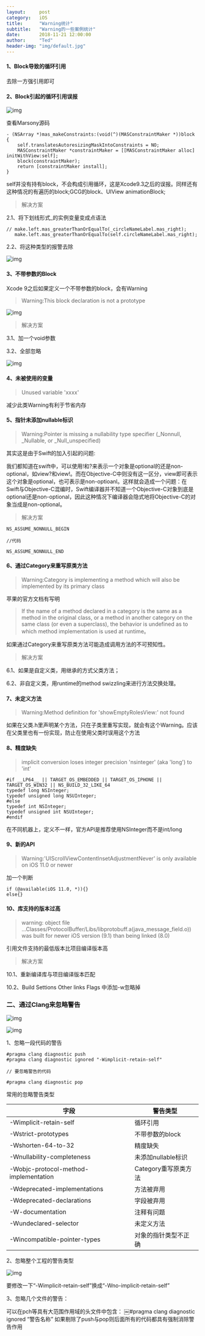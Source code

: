```yaml
---
layout:     post
category:   iOS
title:      "Warning统计"
subtitle:   "Warning的一些案例统计"
date:       2018-11-21 12:00:00
author:     "Ted"
header-img: "img/default.jpg"
---
```


#### 1、Block导致的循环引用

去除一方强引用即可

#### 2、Block引起的循环引用误报

![img](/img/Simple_7/35.png)

查看Marsony源码





```objc
- (NSArray *)mas_makeConstraints:(void(^)(MASConstraintMaker *))block {
    self.translatesAutoresizingMaskIntoConstraints = NO;
    MASConstraintMaker *constraintMaker = [[MASConstraintMaker alloc] initWithView:self];
    block(constraintMaker);
    return [constraintMaker install];
}
```

self并没有持有block，不会构成引用循环，这是Xcode9.3之后的误报。同样还有这种情况的有遍历的block;GCG的block、UIView animationBlock;

> 解决方案

2.1、将下划线形式_的实例变量变成点语法

```
// make.left.mas_greaterThanOrEqualTo(_circleNameLabel.mas_right);
   make.left.mas_greaterThanOrEqualTo(self.circleNameLabel.mas_right);
```

2.2、将这种类型的报警去除

![img](/img/Simple_7/36.png)

#### 3、不带参数的Block

Xcode 9之后如果定义一个不带参数的block，会有Warning

> Warning:This block declaration is not a prototype

![img](/img/Simple_7/41.png)

> 解决方案

3.1、加一个void参数

3.2、全部忽略

![img](/img/Simple_7/42.png)

#### 4、未被使用的变量

> Unused variable 'xxxx'

减少此类Warning有利于节省内存

#### 5、指针未添加nullable标识

> Warning:Pointer is missing a nullability type specifier (_Nonnull, _Nullable, or _Null_unspecified)

其实这是由于Swift的加入引起的问题:

我们都知道在swift中，可以使用!和?来表示一个对象是optional的还是non-optional，如view?和view!。而在Objective-C中则没有这一区分，view即可表示这个对象是optional，也可表示是non-optioanl。这样就会造成一个问题：在Swift与Objective-C混编时，Swift编译器并不知道一个Objective-C对象到底是optional还是non-optional，因此这种情况下编译器会隐式地将Objective-C的对象当成是non-optional。

> 解决方案

```
NS_ASSUME_NONNULL_BEGIN 

//代码

NS_ASSUME_NONNULL_END
```

#### 6、通过Category来重写原类方法

> Warning:Category is implementing a method which will also be implemented by its primary class

苹果的官方文档有写明

> If the name of a method declared in a category is the same as a method in the original class, or a method in another category on the same class (or even a superclass), the behavior is undefined as to which method implementation is used at runtime。

如果通过Category来重写原类方法可能造成调用方法的不可预知性。

> 解决方案

6.1、如果是自定义类，用继承的方式父类方法；

6.2、非自定义类，用runtime的method swizzling来进行方法交换处理。

#### 7、未定义方法

> Warning:Method definition for 'showEmptyRolesView:' not found

如果在父类.h里声明某个方法，只在子类里重写实现，就会有这个Warning。应该在父类里也有一份实现，防止在使用父类时误用这个方法

#### 8、精度缺失

> implicit conversion loses integer precision 'nsinteger' (aka 'long') to 'int'

```
#if __LP64__ || TARGET_OS_EMBEDDED || TARGET_OS_IPHONE || TARGET_OS_WIN32 || NS_BUILD_32_LIKE_64
typedef long NSInteger;
typedef unsigned long NSUInteger;
#else
typedef int NSInteger;
typedef unsigned int NSUInteger;
#endif
```

在不同机器上，定义不一样，官方API是推荐使用NSInteger而不是int/long

#### 9、新的API

> Warning:'UIScrollViewContentInsetAdjustmentNever' is only available on iOS 11.0 or newer

加一个判断

```
if (@available(iOS 11.0, *)){}
else{}
```

#### 10、库支持的版本过高

> warning: object file ...Classes/ProtocolBuffer/Libs/libprotobuff.a(java_message_field.o)) was built for newer iOS version (9.1) than being linked (8.0)

引用文件支持的最低版本比项目编译版本高

> 解决方案

10.1、重新编译库与项目编译版本匹配

10.2、Build Settions Other links Flags 中添加-w忽略掉

### 二、通过Clang来忽略警告

![img](/img/Simple_7/39.png)

![img](/img/Simple_7/40.png)

1、忽略一段代码的警告

```
#pragma clang diagnostic push
#pragma clang diagnostic ignored "-Wimplicit-retain-self"

// 要忽略警告的代码

#pragma clang diagnostic pop
```

常用的忽略警告类型

| 字段                                  | 警告类型             |
| ------------------------------------- | -------------------- |
| -Wimplicit-retain-self                | 循环引用             |
| -Wstrict-prototypes                   | 不带参数的block      |
| -Wshorten-64-to-32                    | 精度缺失             |
| -Wnullability-completeness            | 未添加nullable标识   |
| -Wobjc-protocol-method-implementation | Category重写原类方法 |
| -Wdeprecated-implementations          | 方法被弃用           |
| -Wdeprecated-declarations             | 字段被弃用           |
| -W-documentation                      | 注释有问题           |
| -Wundeclared-selector                 | 未定义方法           |
| -Wincompatible-pointer-types          | 对象的指针类型不正确 |

2、忽略整个工程的警告类型

![img](/img/Simple_7/38.png)

要修改一下“-Wimplicit-retain-self”换成“-Wno-implicit-retain-self”

3、忽略几个文件的警告：

可以在pch等具有大范围作用域的头文件中包含： 
￼#pragma clang diagnostic ignored “警告名称” 
如果剔除了push与pop则后面所有的代码都具有强制消除警告作用